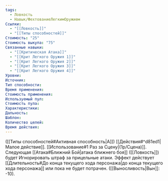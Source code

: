 ```yaml
---
tags:
  - Ловкость
  - Навык/ФехтованиеЛегкимОружием
Ссылки:
  - "[[Ловкость]]"
  - "[[Типы способностей]]"
Стоимость: "25"
Стоимость выкупа: "75"
Связанные навыки:
  - "[[Критическая Атака]]"
  - "[[Крит Легкого Оружия 1]]"
  - "[[Крит Легкого Оружия 2]]"
  - "[[Крит Легкого Оружия 3]]"
  - "[[Крит Легкого Оружия 4]]"
Уровни:
Источник:
Тип способности:
Время применения:
Стоимость применения:
Используемый пул:
Стоимость пула:
Характеристики:
Дальность:
Шаблон:
Количество целей:
Время действия:
---
```

([[Типы способностей#Активная способность|А]]) [[Действия#^d81ed1|Малое действие]]. [[Использование#1 Раз за Сцену|(1р/Сцена)]]. Следующая [[Атака#Ближний Бой|атака ближнего боя]] ([[Ловкость]]) будет Игнорировать штраф за прицельные атаки. Эффект действует [[Длительность#До конца текущего хода персонажа|до конца текущего хода персонажа]] или пока не будет потрачен. ([[Выносливость|Вын]]: -10).